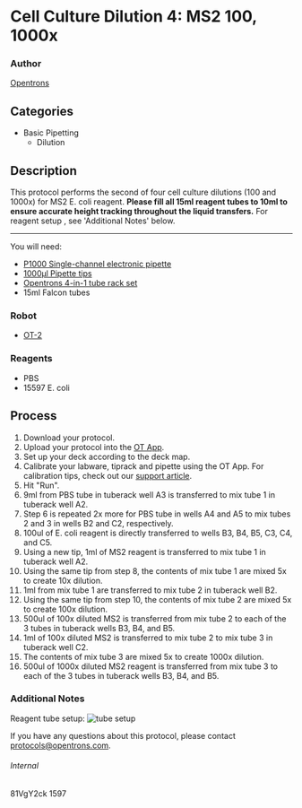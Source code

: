 # Cell Culture Dilution 4: MS2 100, 1000x

### Author
[Opentrons](http://www.opentrons.com/)

## Categories
* Basic Pipetting
    * Dilution

## Description
This protocol performs the second of four cell culture dilutions (100 and 1000x) for MS2 E. coli reagent. **Please fill all 15ml reagent tubes to 10ml to ensure accurate height tracking throughout the liquid transfers.** For reagent setup , see 'Additional Notes' below.

---

You will need:
* [P1000 Single-channel electronic pipette](https://shop.opentrons.com/collections/ot-2-pipettes/products/single-channel-electronic-pipette?variant=5984549142557)
* [1000µl Pipette tips](https://shop.opentrons.com/collections/opentrons-tips/products/opentrons-1000ul-tips)
* [Opentrons 4-in-1 tube rack set](https://shop.opentrons.com/collections/racks-and-adapters/products/tube-rack-set-1)
* 15ml Falcon tubes

### Robot
* [OT-2](https://opentrons.com/ot-2)

### Reagents
* PBS
* 15597 E. coli

## Process
1. Download your protocol.
2. Upload your protocol into the [OT App](https://opentrons.com/ot-app).
3. Set up your deck according to the deck map.
4. Calibrate your labware, tiprack and pipette using the OT App. For calibration tips, check out our [support article](https://support.opentrons.com/ot-2/getting-started-software-setup/deck-calibration).
5. Hit "Run".
6. 9ml from PBS tube in tuberack well A3 is transferred to mix tube 1 in tuberack well A2.
7. Step 6 is repeated 2x more for PBS tube in wells A4 and A5 to mix tubes 2 and 3 in wells B2 and C2, respectively.
8. 100ul of E. coli reagent is directly transferred to wells B3, B4, B5, C3, C4, and C5.
9. Using a new tip, 1ml of MS2 reagent is transferred to mix tube 1 in tuberack well A2.
10. Using the same tip from step 8, the contents of mix tube 1 are mixed 5x to create 10x dilution.
11. 1ml from mix tube 1 are transferred to mix tube 2 in tuberack well B2.
12. Using the same tip from step 10, the contents of mix tube 2 are mixed 5x to create 100x dilution.
13. 500ul of 100x diluted MS2 is transferred from mix tube 2 to each of the 3 tubes in tuberack wells B3, B4, and B5.
14. 1ml of 100x diluted MS2 is transferred to mix tube 2 to mix tube 3 in tuberack well C2.
15. The contents of mix tube 3 are mixed 5x to create 1000x dilution.
16. 500ul of 1000x diluted MS2 reagent is transferred from mix tube 3 to each of the 3 tubes in tuberack wells B3, B4, and B5.

### Additional Notes
Reagent tube setup:
![tube setup](https://opentrons-protocol-library-website.s3.amazonaws.com/custom-README-images/1597-dilution4/reagent_setup_new.png)

If you have any questions about this protocol, please contact protocols@opentrons.com.

###### Internal
81VgY2ck
1597
